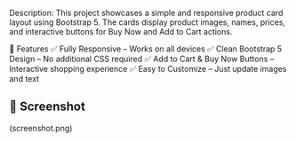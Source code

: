 Description:
This project showcases a simple and responsive product card layout using Bootstrap 5. The cards display product images, names, prices, and interactive buttons for Buy Now and Add to Cart actions.

🚀 Features
✅ Fully Responsive – Works on all devices
✅ Clean Bootstrap 5 Design – No additional CSS required
✅ Add to Cart & Buy Now Buttons – Interactive shopping experience
✅ Easy to Customize – Just update images and text

## 📸 Screenshot  
(screenshot.png) 
